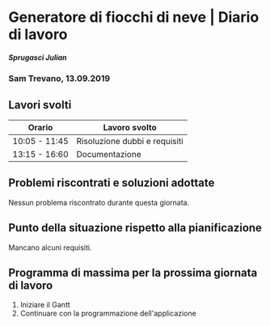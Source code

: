 # Generatore di fiocchi di neve | Diario di lavoro
##### Sprugasci Julian
### Sam Trevano, 13.09.2019

## Lavori svolti


|Orario        |Lavoro svolto                 |
|--------------|------------------------------|
|10:05 - 11:45|Risoluzione dubbi e requisiti|
|13:15 - 16:60 |Documentazione      ||

##  Problemi riscontrati e soluzioni adottate
Nessun problema riscontrato durante questa giornata.

##  Punto della situazione rispetto alla pianificazione
Mancano alcuni requisiti.

## Programma di massima per la prossima giornata di lavoro
1. Iniziare il Gantt
1. Continuare con la programmazione dell'applicazione

